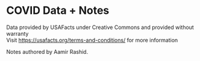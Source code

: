 # COVID Data + Notes

Data provided by USAFacts under Creative Commons and provided without warranty   
Visit https://usafacts.org/terms-and-conditions/ for more information

Notes authored by Aamir Rashid.

